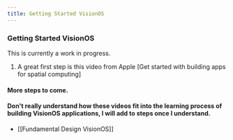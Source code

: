 ```yaml
---
title: Getting Started VisionOS
---
```


### Getting Started VisionOS

This is currently a work in progress.

1. A great first step is this video from Apple [Get started with building apps for spatial computing]

#### More steps to come.

#### Don't really understand how these videos fit into the learning process of building VisionOS applications, I will add to steps once I understand.
- [[Fundamental Design VisionOS]]
